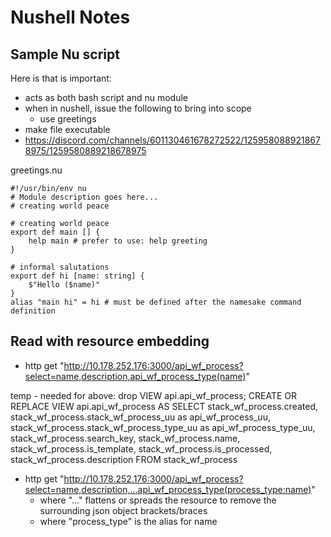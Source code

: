 # Nushell Notes

## Sample Nu script

Here is that is important:
- acts as both bash script and nu module
- when in nushell, issue the following to bring into scope
  - use greetings
- make file executable
- https://discord.com/channels/601130461678272522/1259580889218678975/1259580889218678975

greetings.nu
```nu
#!/usr/bin/env nu
# Module description goes here...
# creating world peace

# creating world peace
export def main [] { 
    help main # prefer to use: help greeting
}

# informal salutations
export def hi [name: string] { 
    $"Hello ($name)" 
}
alias "main hi" = hi # must be defined after the namesake command definition
```

## Read with resource embedding
- http get "http://10.178.252.176:3000/api_wf_process?select=name,description,api_wf_process_type(name)"

temp - needed for above:
drop VIEW api.api_wf_process;
CREATE OR REPLACE VIEW api.api_wf_process AS
 SELECT stack_wf_process.created,
    stack_wf_process.stack_wf_process_uu as api_wf_process_uu,
    stack_wf_process.stack_wf_process_type_uu as api_wf_process_type_uu,
    stack_wf_process.search_key,
    stack_wf_process.name,
    stack_wf_process.is_template,
    stack_wf_process.is_processed,
    stack_wf_process.description
   FROM stack_wf_process

- http get "http://10.178.252.176:3000/api_wf_process?select=name,description,...api_wf_process_type(process_type:name)"
  - where "..." flattens or spreads the resource to remove the surrounding json object brackets/braces
  - where "process_type" is the alias for name
